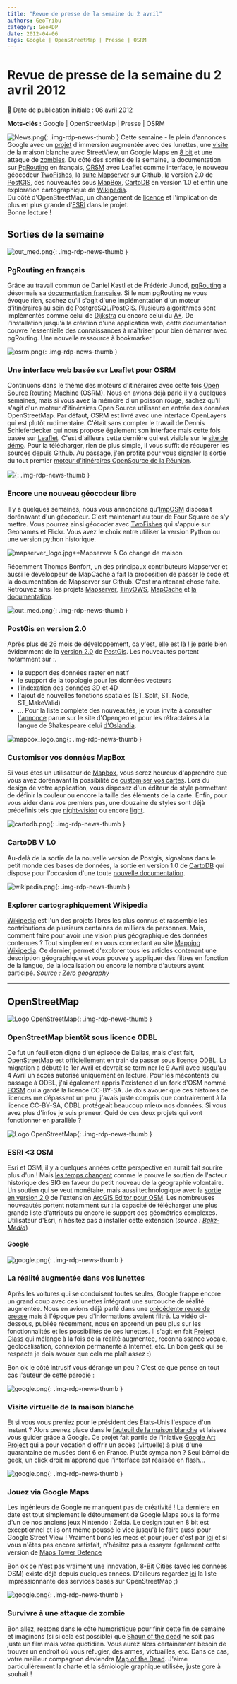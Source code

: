 ```yaml
---
title: "Revue de presse de la semaine du 2 avril"
authors: GeoTribu
category: GeoRDP
date: 2012-04-06
tags: Google | OpenStreetMap | Presse | OSRM
---
```


# Revue de presse de la semaine du 2 avril 2012


:calendar: Date de publication initiale : 06 avril 2012

**Mots-clés :** Google | OpenStreetMap | Presse | OSRM


![News.png](https://cdn.geotribu.fr/images/internal/icons-rdp-news/news.png){: .img-rdp-news-thumb }
 Cette semaine - le plein d'annonces Google avec un [projet](#news31) d'immersion augmentée avec des lunettes, une [visite](#news32) de la maison blanche avec StreetView, un Google Maps en [8 bit](#news33) et une attaque de [zombies](#news34). Du côté des sorties de la semaine, la documentation sur [PgRouting](#news11) en français, [ORSM](#news12) avec Leaflet comme interface, le nouveau géocodeur [TwoFishes](#news13), la [suite Mapserver](#news14) sur Github, la version 2.0 de [PostGIS](#news15), des nouveautés sous [MapBox](#news16), [CartoDB](#news17) en version 1.0 et enfin une exploration cartographique de [Wikipedia](#news18).  
 Du côté d'OpenStreetMap, un changement de [licence](#news21) et l'implication de plus en plus grande d'[ESRI](#news22) dans le projet.  
 Bonne lecture !




## Sorties de la semaine

 ![out_med.png](https://cdn.geotribu.fr/img/logos-icones/logiciels_librairies/postgis.png){: .img-rdp-news-thumb }

### PgRouting en français

 Grâce au travail commun de Daniel Kastl et de Frédéric Junod, [pgRouting](http://www.pgrouting.org/) a désormais sa [documentation française](http://postgis.fr/chrome/site/docs/workshop-routing-foss4g/docs/_build/html/index.html). Si le nom pgRouting ne vous évoque rien, sachez qu'il s'agit d'une implémentation d'un moteur d'itinéraires au sein de PostgreSQL/PostGIS. Plusieurs algorithmes sont implémentés comme celui de [Dijkstra](https://fr.wikipedia.org/wiki/Algorithme_de_Dijkstra) ou encore celui du [A*](https://fr.wikipedia.org/wiki/Algorithme_A*). De l'installation jusqu'à la création d'une application web, cette documentation couvre l'essentielle des connaissances à maîtriser pour bien démarrer avec pgRouting. Une nouvelle ressource à bookmarker !




 ![osrm.png](https://cdn.geotribu.fr/img/logos-icones/OpenStreetMap/osrm.png){: .img-rdp-news-thumb }

### Une interface web basée sur Leaflet pour OSRM

 Continuons dans le thème des moteurs d'itinéraires avec cette fois [Open Source Routing Machine](http://project-osrm.org/) (OSRM). Nous en avions déjà parlé il y a quelques semaines, mais si vous avez la mémoire d'un poisson rouge, sachez qu'il s'agit d'un moteur d'itinéraires Open Source utilisant en entrée des données OpenStreetMap. Par défaut, OSRM est livré avec une interface OpenLayers qui est plutôt rudimentaire. C'était sans compter le travail de Dennis Schieferdecker qui nous propose également son interface mais cette fois basée sur [Leaflet](http://leaflet.cloudmade.com/). C'est d'ailleurs cette dernière qui est visible sur le [site de démo](http://map.project-osrm.org/). Pour la télécharger, rien de plus simple, il vous suffit de récupérer les sources depuis [Github](https://github.com/DennisSchiefer/Project-OSRM-Web). Au passage, j'en profite pour vous signaler la sortie du tout premier [moteur d'itinéraires OpenSource de la Réunion](http://geotribu.net/applications/OSRM_leaflet_974/main.html).




 ![](https://cdn.geotribu.fr/images/internal/icons-rdp-news/world.png){: .img-rdp-news-thumb }

### Encore une nouveau géocodeur libre

 Il y a quelques semaines, nous vous annoncions qu'[ImpOSM](http://imposm.org/docs/imposm/latest/) disposait dorénavant d'un géocodeur. C'est maintenant au tour de Four Square de s'y mettre. Vous pourrez ainsi géocoder avec [TwoFishes](https://github.com/foursquare/twofishes) qui s'appuie sur Geonames et Flickr. Vous avez le choix entre utiliser la version Python ou une version python historique.




 ![mapserver_logo.jpg](https://cdn.geotribu.fr/images/logos-icones/logiciels_librairies/mapserver.png)**Mapserver & Co change de maison

 Récemment Thomas Bonfort, un des principaux contributeurs Mapserver et aussi le développeur de MapCache a fait la proposition de passer le code et la documentation de Mapserver sur Github. C'est maintenant chose faite. Retrouvez ainsi les projets [Mapserver](https://github.com/mapserver/mapserver), [TinyOWS](https://github.com/mapserver/tinyows), [MapCache](https://github.com/mapserver/mapcache) et [la documentation](https://github.com/mapserver/docs).




 ![out_med.png](https://cdn.geotribu.fr/img/logos-icones/logiciels_librairies/postgis.png){: .img-rdp-news-thumb }

### PostGis en version 2.0

 Après plus de 26 mois de développement, ca y'est, elle est là ! je parle bien évidemment de la [version 2.0](http://postgis.refractions.net/download/) de [PostGis](http://postgis.refractions.net/). Les nouveautés portent notamment sur :.

  * le support des données raster en natif
 * le support de la topologie pour les données vecteurs
 * l’indexation des données 3D et 4D
 * l'ajout de nouvelles fonctions spatiales (ST\_Split, ST\_Node, ST\_MakeValid)
 * ...
  Pour la liste complète des nouveautés, je vous invite à consulter [l'annonce](http://blog.opengeo.org/2012/04/03/postgis-2-0-released/) parue sur le site d'Opengeo et pour les réfractaires à la langue de Shakespeare celui [d'Oslandia](http://www.oslandia.com/?p=1236).




 ![mapbox_logo.png](https://cdn.geotribu.fr/images/logos-icones/entreprises_association/mapbox.png){: .img-rdp-news-thumb }

### Customiser vos données MapBox

 Si vous êtes un utilisateur de [Mapbox](http://mapbox.com/), vous serez heureux d'apprendre que vous avez dorénavant la possibilité de [customiser vos cartes](http://mapbox.com/blog/custom-styles-mapbox-streets/). Lors du design de votre application, vous disposez d'un éditeur de style permettant de définir la couleur ou encore la taille des éléments de la carte. Enfin, pour vous aider dans vos premiers pas, une douzaine de styles sont déjà prédéfinis tels que [night-vision](http://tiles.mapbox.com/mapbox/map/mapbox-nightvision) ou encore [light](http://tiles.mapbox.com/mapbox/map/mapbox-light).




 ![cartodb.png](/sites/default/files/Tuto/img/Blog/cartodb.png){: .img-rdp-news-thumb }

### CartoDB V 1.0

 Au-delà de la sortie de la nouvelle version de Postgis, signalons dans le petit monde des bases de données, la sortie en version 1.0 de [CartoDB](http://cartodb.com/) qui dispose pour l'occasion d'une toute [nouvelle documentation](http://developers.cartodb.com/).




 ![wikipedia.png](/sites/default/files/Tuto/img/Blog/wikipedia.png){: .img-rdp-news-thumb }

### Explorer cartographiquement Wikipedia

 [Wikipedia](https://fr.wikipedia.org/wiki/Wikip%C3%A9dia:Accueil_principal) est l'un des projets libres les plus connus et rassemble les contributions de plusieurs centaines de milliers de personnes. Mais, comment faire pour avoir une vision plus géographique des données contenues ? Tout simplement en vous connectant au site [Mapping Wikipedia](http://wikiproject.oii.ox.ac.uk/mapping_wikipedia/). Ce dernier, permet d'explorer tous les articles contenant une description géographique et vous pouvez y appliquer des filtres en fonction de la langue, de la localisation ou encore le nombre d'auteurs ayant participé. *Source : [Zero geography](http://www.zerogeography.net/2012/04/interactive-wikipedia-mapping-tool.html)*




----

## OpenStreetMap

 ![Logo OpenStreetMap](https://cdn.geotribu.fr/images/logos-icones/OpenStreetMap/Openstreetmap.png){: .img-rdp-news-thumb }

### OpenStreetMap bientôt sous licence ODBL

 Ce fut un feuilleton digne d'un épisode de Dallas, mais c'est fait, [OpenStreetMap](https://www.openstreetmap.org/) est [officiellement](http://openstreetmap.fr/migration-odbl) en train de passer sous [licence ODBL](http://wiki.openstreetmap.org/wiki/Open_Database_License). La migration a débuté le 1er Avril et devrait se terminer le 9 Avril avec jusqu'au 4 Avril un accès autorisé uniquement en lecture. Pour les mécontents du passage à ODBL, j'ai également appris l'existence d'un fork d'OSM nommé [FOSM](http://fosm.org/) qui a gardé la licence CC-BY-SA. Je dois avouer que ces histoires de licences me dépassent un peu, j'avais juste compris que contrairement à la licence CC-BY-SA, ODBL protégeait beaucoup mieux nos données. Si vous avez plus d'infos je suis preneur. Quid de ces deux projets qui vont fonctionner en parallèle ?




 ![Logo OpenStreetMap](https://cdn.geotribu.fr/images/logos-icones/OpenStreetMap/Openstreetmap.png){: .img-rdp-news-thumb }

### ESRI <3 OSM

 Esri et OSM, il y a quelques années cette perspective en aurait fait sourire plus d'un ! Mais [les temps changent](http://www.youtube.com/watch?v=FIZGNAF1j00) comme le prouve le soutien de l'acteur historique des SIG en faveur du petit nouveau de la géographie volontaire. Un soutien qui se veut monétaire, mais aussi technologique avec la [sortie en version 2.0](http://esriosmeditor.codeplex.com/wikipage?title=What%27s%20New&referringTitle=Documentation) de l'extension [ArcGIS Editor pour OSM](http://esriosmeditor.codeplex.com/releases/view/84803). Les nombreuses nouveautés portent notamment sur : la capacité de télécharger une plus grande liste d'attributs ou encore le support des géométries complexes. Utilisateur d'Esri, n'hésitez pas à installer cette extension (*source : [Baliz-Media](http://media.baliz-geospatial.com/fr/planete-geo-fr/esri-renforce-son-soutien-%C3%A0-la-communaut%C3%A9-openstreetmap)*)




#### Google

 ![google.png](http://geotribu.net/sites/default/files/Tuto/img/Blog/google.png){: .img-rdp-news-thumb }

### La réalité augmentée dans vos lunettes

 Après les voitures qui se conduisent toutes seules, Google frappe encore un grand coup avec ces lunettes intégrant une surcouche de réalité augmentée. Nous en avions déjà parlé dans une [précédente revue de presse](http://www.geotribu.net/node/497#news14) mais à l'époque peu d'informations avaient filtré. La vidéo ci-dessous, publiée récemment, nous en apprend un peu plus sur les fonctionnalités et les possibilités de ces lunettes. Il s'agit en fait [Project Glass](https://plus.google.com/111626127367496192147/posts) qui mélange à la fois de la réalité augmentée, reconnaissance vocale, géolocalisation, connexion permanente à Internet, etc. En bon geek qui se respecte je dois avouer que cela me plaît assez :)



  Bon ok le côté intrusif vous dérange un peu ? C'est ce que pense en tout cas l'auteur de cette parodie :






 ![google.png](http://geotribu.net/sites/default/files/Tuto/img/Blog/google.png){: .img-rdp-news-thumb }

### Visite virtuelle de la maison blanche

 Et si vous vous preniez pour le président des États-Unis l'espace d'un instant ? Alors prenez place dans le [fauteuil de la maison blanche](http://www.googleartproject.com/collection/the-white-house/museumview/) et laissez vous guider grâce à Google. Ce projet fait partie de l'iniative [Google Art Project](http://www.googleartproject.com/) qui a pour vocation d'offrir un accès (virtuelle) à plus d'une quarantaine de musées dont 6 en France. Plutôt sympa non ? Seul bémol de geek, un click droit m'apprend que l'interface est réalisée en flash...




 ![google.png](http://geotribu.net/sites/default/files/Tuto/img/Blog/google.png){: .img-rdp-news-thumb }

### Jouez via Google Maps

 Les ingénieurs de Google ne manquent pas de créativité ! La dernière en date est tout simplement le détournement de Google Maps sous la forme d'un de nos anciens jeux Nintendo : Zelda. Le design tout en 8 bit est exceptionnel et ils ont même poussé le vice jusqu'à le faire aussi pour Google Street View ! Vraiment bons les mecs et pour jouer c'est par [ici](http://maps.google.com/?t=8&utm_campaign=8bit&utm_source=yt) et si vous n'êtes pas encore satisfait, n'hésitez pas à essayer également cette version de [Maps Tower Defence](http://www.mapstd.com/)



 Bon ok ce n'est pas vraiment une innovation, [8-Bit Cities](http://8bitcity.com/) (avec les données OSM) existe déjà depuis quelques années. D'ailleurs regardez [ici](http://wiki.openstreetmap.org/wiki/List_of_OSM_based_Services) la liste impressionnante des services basés sur OpenStreetMap ;)




 ![google.png](http://geotribu.net/sites/default/files/Tuto/img/Blog/google.png){: .img-rdp-news-thumb }

### Survivre à une attaque de zombie

 Bon allez, restons dans le côté humoristique pour finir cette fin de semaine et imaginons (si si cela est possible) que [Shaun of the dead](https://fr.wikipedia.org/wiki/Shaun_of_the_Dead) ne soit pas juste un film mais votre quotidien. Vous aurez alors certainement besoin de trouver un endroit où vous réfugier, des armes, victuailles, etc. Dans ce cas, votre meilleur compagnon deviendra [Map of the Dead](http://www.mapofthedead.com/). J'aime particulièrement la charte et la sémiologie graphique utilisée, juste gore à souhait !
